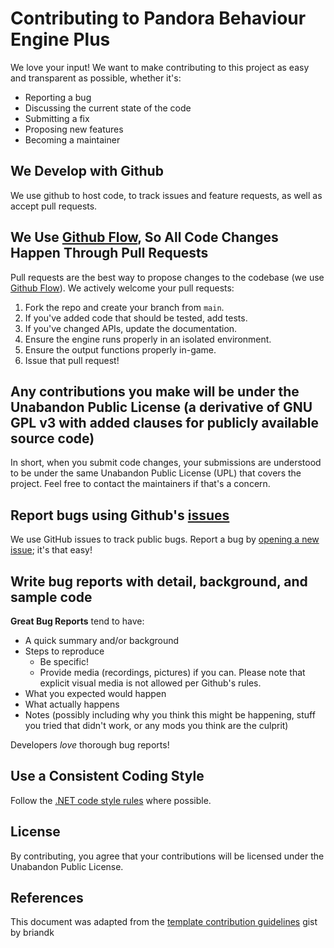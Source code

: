 # Contributing to Pandora Behaviour Engine Plus
We love your input! We want to make contributing to this project as easy and transparent as possible, whether it's:

- Reporting a bug
- Discussing the current state of the code
- Submitting a fix
- Proposing new features
- Becoming a maintainer

## We Develop with Github
We use github to host code, to track issues and feature requests, as well as accept pull requests.

## We Use [Github Flow](https://guides.github.com/introduction/flow/index.html), So All Code Changes Happen Through Pull Requests
Pull requests are the best way to propose changes to the codebase (we use [Github Flow](https://guides.github.com/introduction/flow/index.html)). We actively welcome your pull requests:

1. Fork the repo and create your branch from `main`.
2. If you've added code that should be tested, add tests.
3. If you've changed APIs, update the documentation.
4. Ensure the engine runs properly in an isolated environment.
5. Ensure the output functions properly in-game.
6. Issue that pull request!

## Any contributions you make will be under the Unabandon Public License (a derivative of GNU GPL v3 with added clauses for publicly available source code)
In short, when you submit code changes, your submissions are understood to be under the same Unabandon Public License (UPL) that covers the project. Feel free to contact the maintainers if that's a concern.

## Report bugs using Github's [issues](https://github.com/Monitor221hz/Pandora-Behaviour-Engine-Plus/issues)
We use GitHub issues to track public bugs. Report a bug by [opening a new issue](); it's that easy!

## Write bug reports with detail, background, and sample code

**Great Bug Reports** tend to have:

- A quick summary and/or background
- Steps to reproduce
  - Be specific!
  - Provide media (recordings, pictures) if you can. Please note that explicit visual media is not allowed per Github's rules.
- What you expected would happen
- What actually happens
- Notes (possibly including why you think this might be happening, stuff you tried that didn't work, or any mods you think are the culprit)

Developers *love* thorough bug reports!

## Use a Consistent Coding Style
Follow the [.NET code style rules](https://learn.microsoft.com/en-gb/dotnet/fundamentals/code-analysis/style-rules/) where possible.

## License
By contributing, you agree that your contributions will be licensed under the Unabandon Public License.

## References
This document was adapted from the [template contribution guidelines](https://gist.github.com/briandk/3d2e8b3ec8daf5a27a62) gist by briandk
